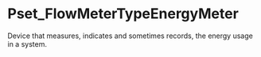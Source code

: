 # Pset_FlowMeterTypeEnergyMeter

Device that measures, indicates and sometimes records, the energy usage in a system.<!-- end of definition -->
